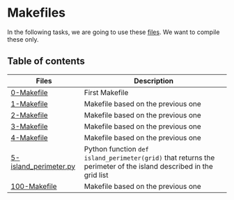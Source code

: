 # Makefiles

In the following tasks, we are going to use these [files](https://github.com/alx-tools/0x1B.c/tree/master). We want to compile these only.

## Table of contents
Files | Description
----- | -----------
[0-Makefile](./0-Makefile) | First Makefile
[1-Makefile](./1-Makefile) | Makefile based on the previous one
[2-Makefile](./2-Makefile) | Makefile based on the previous one
[3-Makefile](./3-Makefile) | Makefile based on the previous one
[4-Makefile](./4-Makefile) | Makefile based on the previous one
[5-island_perimeter.py](./5-island_perimeter.py) | Python function `def island_perimeter(grid)` that returns the perimeter of the island described in the grid list
[100-Makefile](./100-Makefile) | Makefile based on the previous one
